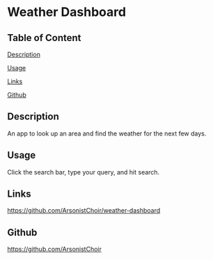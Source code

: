 # Weather Dashboard

  ## Table of Content

  [Description](#description)

  [Usage](#usage)

  [Links](#links)

  [Github](#github)

  ## Description
  
  An app to look up an area and find the weather for the next few days.
  
  ## Usage
  
  Click the search bar, type your query, and hit search.
  
  ## Links
  
  https://github.com/ArsonistChoir/weather-dashboard
  
  ## Github
  
  https://github.com/ArsonistChoir
  